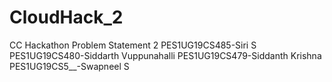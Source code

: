 # CloudHack_2
CC Hackathon Problem Statement 2
PES1UG19CS485-Siri S
PES1UG19CS480-Siddarth Vuppunahalli
PES1UG19CS479-Siddanth Krishna
PES1UG19CS5__-Swapneel S
